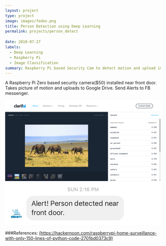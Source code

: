 ```yaml
---
layout: project
type: project
image: images/fedex.png
title: Person Detection using Deep Learning
permalink: projects/person_detect

date: 2018-07-27
labels:
  - Deep Learning
  - Raspberry Pi
  - Image Classification
summary: Raspberry Pi based Security Cam to detect motion and upload images to Google Drive
---
```

A Raspberry Pi Zero based security camera($50) installed near front door.
Takes picture of motion and uploads to Google Drive.
Send Alerts to FB messenger.

<img class="ui medium right floated rounded image" src="../images/clarifai.png"><br/>
<img class="ui medium center floated rounded image" src="../images/person_alert.png"><br/>

###References:
[(https://hackernoon.com/raspberrypi-home-surveillance-with-only-150-lines-of-python-code-2701bd0373c9)](https://hackernoon.com/raspberrypi-home-surveillance-with-only-150-lines-of-python-code-2701bd0373c9)
